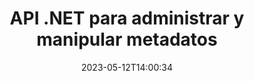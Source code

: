 ---
############################# Static ############################
layout: "product"
date: 2023-05-12T14:00:34
draft: false

product: "Metadata"
product_tag: "metadata"
platform: ".NET"
platform_tag: "net"

############################# Head ############################
head_title: "Lector, visor, extractor, eliminador y exportador de metadatos .NET API"
head_description: "API de metadatos C# .NET para leer, escribir, editar, analizar, buscar, extraer, eliminar, comparar y exportar metadatos de PDF Word Excel PPTX Outlook Audio Video & Images."

############################# Header ############################
title: "API .NET para administrar y manipular metadatos"
description: "Cree aplicaciones .NET para leer, editar, eliminar, recuperar, buscar, comparar, reemplazar y exportar información de metadatos de todos los documentos populares y formatos de archivo de imagen."
button:
    enable: true

############################# SubMenu ############################
submenu:
    enable: true
    
    left:
        img_alt: "GroupDocs.Metadata for .NET"
        image: "https://www.groupdocs.cloud/templates/groupdocs/images/product-logos/groupdocs-metadata-net.png"
        product: "GroupDocs.Metadata"
        platform: ".NET"
        
    middle:
        button:
            # button loop
            - link: "#overview"
              text: "Visión general"

            # button loop
            - link: "#features"
              text: "Características"

            # button loop
            - link: "#support"
              text: "Apoyo"

            # button loop
            - link: "https://products.groupdocs.app/metadata"
              text: "Demo en vivo"

            # button loop
            - link: "https://purchase.groupdocs.com/pricing/metadata/net"
              text: "Precios"

    right:
        link_download: "https://downloads.groupdocs.com/metadata"
        link_learn: "https://docs.groupdocs.com/metadata/net/"
        link_buy: "https://purchase.groupdocs.com"

############################# Overview ############################
overview:
    enable: true
    content: |
      GroupDocs.Metadata para .NET API es fácil de integrar con C#, ASP.NET y otras aplicaciones basadas en .NET para ayudar a sus usuarios finales a manipular metadatos de una variedad de imágenes, documentos y otros formatos de archivos multimedia sin instalar ningún software externo. La biblioteca de metadatos .NET admite herramientas de creación para agregar rápidamente funcionalidades de visor, editor, eliminador, extractor, comparación y exportación de metadatos dentro de una serie de formatos de documentos estándar de la industria, como PDF, Microsoft Office Word, hojas de cálculo de Excel, presentaciones de PowerPoint, correos electrónicos de Outlook, Project , diagramas de Visio, OneNote, imágenes, AutoCAD, Photoshop, audio, video y metarchivos.  

      La API de metadatos es muy flexible y fácil de usar. Obtiene el archivo del documento como entrada, analiza la información de los metadatos, permite realizar operaciones de metadatos compatibles y guardar el archivo modificado para acceder rápidamente en el futuro. Funciona con los estándares de metadatos más notables, como integrado, XMP, EXIF, IPTC, bloques de recursos de imágenes, ID3 y propiedades de metadatos personalizados. A través de GroupDocs.Metadata para la API de .NET, también puede comparar dos documentos para identificar las diferencias y similitudes presentes en sus propiedades de metadatos. También puede exportar metadatos de los documentos requeridos a Excel, CSV o DataSet.

      GroupDocs.Metadata para .NET se puede utilizar para desarrollar aplicaciones en cualquier entorno de desarrollo que se dirija a la plataforma .NET. Es compatible con todos los lenguajes basados ​​en .NET y es compatible con los sistemas operativos más populares (Windows, Linux, MacOS) donde se pueden instalar marcos Mono o .NET (incluido .NET Core).
    tabs:
      enable: true
      
      ## TAB ONE ##
      tab_one:
        description: |
          A continuación se muestra una descripción general de GroupDocs.Metadata para .NET:
      
        left:
          enable: true
          icon: "fas fa-file-image"
          title: "Trabajar con imágenes"
          content: |
            * Metadatos XMP
            * Metadatos EXIF
            * Metadatos IPTC-IIM
            * Metadatos PSD
            * Metadatos CAD
            * Analizar etiquetas IFD adicionales
        
        right:
          enable: true
          icon: "fab fa-html5"
          title: "Trabajar con audio y video"
          content: |
            * Detección de formato MP3 en tiempo de ejecución
            * Leer Letras3 Etiqueta
            * Leer información de audio MPEG
            * Leer información de encabezado AVI
            * Leer subtítulos de Matroska
            * Exportar datos a Excel o CSV
      
      ## TAB TWO ##
      tab_two:
        description: |
          GroupDocs.Metadata para .NET admite lo siguiente [formatos de archivos de documentos](https://docs.groupdocs.com/metadata/net/supported-document-formats/):

        left:
          enable: true
          table:
            # table loop
            - title: "oficina de microsoft"
              content: |
                * **Word:** DOC, DOCX, DOCM, DOT, DOTX, DOTM, RTF, TXT
                * **Excel:** XLS, XLSX, XLSM, XLSB, XLTM, XLT, XLTM, XLTX, XLAM, SXC, SpreadsheetML
                * **PowerPoint:** PPT, PPTX, PPS, PPSX, PPSM, POT, POTM, POTX, PPTM
                * **Visio:** VSD, VDX, VSS, VSSX, VSX, VST, VSTX, VTX, VSDX, VDW, VSTM, VSSM, VSDM
                * **Project:** MPP
                * **Outlook:** MSG, EML, EMLX, PST, OST
                * **OneNote:** ONE

        right:
          enable: true
          table:
            # table loop
            - title: "Otros formatos"
              content: |
                * **OpenDocument**: ODT, ODS
                * **Portable**: PDF
                * **Photoshop**: PSD
                * **AutoCAD**: DWG, DXF
                * **Audio**:  MP3, WAV
                * **Video**: AVI, MOV, QT, FLV
                * **Metafiles**: EMF, WMF
                * **vCard**: VCF, VCR
                * **Imágenes**: JPG, JPEG, JPE, JP2, PNG, GIF, TIFF, WebP, BMP, DJVU, DJV, DICOM
                * **Matroska Media Container**: MKV, MKA, MK3D, WEBM
                * **Fuentes OpenType**: OTF, OTC, TTF, TTC
                * **Otros**: EPUB, ZIP, TORRENT, ASF

      ## TAB THREE ##
      tab_three:
        description: |
          GroupDocs.Metadata para .NET es compatible con los siguientes sistemas operativos, marcos y administradores de paquetes:
        
        left:
          enable: true
          table:
            # table loop
            - icon: "fab fa-windows"
              title: "Sistemas operativos"
              content: |
                * Escritorio de Windows
                * Servidor de windows
                * Windows Azure
                * linux

            # table loop
            - icon: "fas fa-code"
              title: "Marcos compatibles"
              content: |
                * .NET Framework 2.0 o superior
                * Mono Framework 1.2 o superior
                * .NET estándar 2.0
                * .NET Núcleo 2.0
                * .NET Núcleo 2.1
        right:
          enable: true
          table:
            # table loop
            - icon: "fas fa-box"
              title: "Administradores de paquetes"
              content: |
                * NuGet

            # table loop
            - icon: "fas fa-tools"
              title: "Entornos de desarrollo"
              content: |
                *Microsoft Visual Studio
                * Xamarin.Android
                * Xamarin.IOS
                * Xamarin.Mac
                * MonoDesarrollo

############################# Features ############################
features:
    enable: true
    title: "Funciones de GroupDocs.Metadata para .NET"

    feature:
      # feature loop
      - icon: "fas fa-copy"
        content: "Identifique metadatos integrados y personalizados"
       
      # feature loop
      - icon: "fas fa-eye"
        content: "Recupere y elimine datos ocultos en Microsoft Word, Excel, PowerPoint y PDF"

      # feature loop
      - icon: "fas fa-bolt"
        content: "Reconocimiento en tiempo de ejecución del tipo de archivo de documento"
      
      # feature loop
      - icon: "fas fa-file-powerpoint"
        content: "Capacidad para detectar/eliminar firmas digitales"

      # feature loop
      - icon: "fas fa-code"
        content: "Identifique Protección con contraseña y soporte para el contenedor multimedia Matroska"

      # feature loop
      - icon: "fas fa-cloud"
        content: "Recuperar miniaturas y renderizar vistas previas de imágenes para formatos admitidos"

      # feature loop
      - icon: "fas fa-remove-format"
        content: "Detectar el tipo MIME de un archivo o flujo de archivos específico"

      # feature loop
      - icon: "fas fa-comment-slash"
        content: "Genere vistas previas de imágenes para archivos EPUB, CAD, EML y MSG"

      # feature loop
      - icon: "fas fa-location-arrow"
        content: "Utilice la clave definida para leer la propiedad de metadatos de los formatos admitidos"

      # feature loop
      - icon: "fas fa-border-all"
        content: "Leer metadatos de mensajes de correo electrónico y analizar archivos de fuentes OpenType"

      # feature loop
      - icon: "fas fa-wrench"
        content: "Lea subtítulos de Matroska y recupere metadatos de archivos de audio y video"

      # feature loop
      - icon: "fas fa-columns"
        content: "Obtenga metadatos de formatos de archivo y torrents"

      # feature loop
      - icon: "fas fa-file-word"
        content: "Compare las propiedades de los metadatos de los formatos admitidos y las diferencias o similitudes de identidad"

      # feature loop
      - icon: "fas fa-envelope"
        content: "Buscar propiedades de metadatos de archivos y enumerar cualquier tipo de metadatos"

      # feature loop
      - icon: "fas fa-print"
        content: "Reemplazar propiedades de metadatos de formatos de archivo admitidos"

      # feature loop
      - icon: "fas fa-file-archive"
        content: "Extraiga metadatos de archivos de Microsoft Excel a partir de Excel 95"

      # feature loop
      - icon: "fas fa-lock"
        content: "Encuentra fotos hechas en una cámara específica"

      # feature loop
      - icon: "fas fa-file-code"
        content: "Importar propiedades de metadatos de imágenes y eliminar información de ubicación de las fotos"

      # feature loop
      - icon: "fas fa-fill-drip"
        content: "Eliminar metadatos y comentarios de informes y documentos"
        
      # feature loop
      - icon: "fas fa-file-excel"
        content: "Extraer metadatos de texto de archivos de imagen PNG"

      # feature loop
      - icon: "fas fa-heading"
        content: "Reducción del consumo de memoria de documentos e imágenes"

      # feature loop
      - icon: "fas fa-project-diagram"
        content: "Actualizar propiedades de metadatos EXIF ​​en archivos WEBP, PNG y PSD"

      # feature loop
      - icon: "fas fa-cube"
        content: "Extraiga propiedades de metadatos XMP en archivos MOV, MP3 y WEBP"

      # feature loop
      - icon: "fab fa-uncharted"
        content: "Agregar, actualizar y eliminar paquetes de metadatos IPTC en imágenes TIFF"

        
    more_feature:
      # more_feature_loop
      - title: "Obtención rápida de propiedades de metadatos"
        content: |
          El uso de GroupDocs.Metadata para la API de .NET, la manipulación de cualquier tipo de metadatos para formatos de archivo admitidos es un negocio bastante sencillo. El siguiente fragmento de código demuestra lo fácil que es eliminar los metadatos de Photoshop de un archivo JPEG usando C#:
          ```cs
          using (var metadata = new GroupDocs.Metadata.Metadata("sample.jpeg"))
          {
            var root = metadata.GetRootPackage();
            root.RemoveImageResourcePackage();
            metadata.Save("output.jpeg");
          }
          ```      
      # more_feature_loop
      - title: "Recuperación y manipulación de datos ocultos"
        content: "GroupDocs.Metadata para .NET proporciona un mecanismo útil para obtener y eliminar datos ocultos en documentos PDF, así como en documentos de Microsoft Word, Excel y PowerPoint. Puede manipular comentarios, fusionar campos, páginas ocultas, campos de formulario, anotaciones y más."

############################# Support ############################
support:
    enable: true

############################# Solutions ############################
solutions:
    enable: true
    title: "GroupDocs.Metadata ofrece API de visualización de documentos para otros entornos de desarrollo populares"

    solution:
        # solution loop
        - img_alt: "GroupDocs.Metadata for Java"
          image: "https://www.groupdocs.cloud/templates/groupdocs/images/product-logos/groupdocs-metadata-java.png"
          product: "GroupDocs.Metadata"
          platform: "Java"
          link: "/metadata/java/"

############################# Back to top ###############################
back_to_top:
  enable: true
---